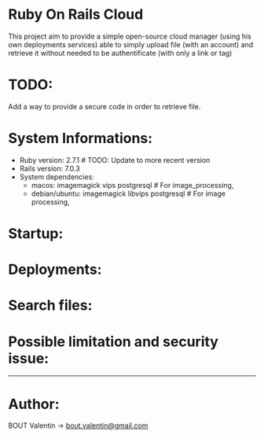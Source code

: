 # Ruby On Rails Cloud

This project aim to provide a simple open-source cloud manager (using his own deployments services) able to simply upload file (with an account) and retrieve it without needed to be authentificate (with only a link or tag)

# TODO:
Add a way to provide a secure code in order to retrieve file.

# System Informations:
 - Ruby version: 2.7.1 # TODO: Update to more recent version
 - Rails version: 7.0.3
 - System dependencies: 
   - macos: imagemagick vips postgresql # For image_processing, 
   - debian/ubuntu: imagemagick libvips postgresql # For image processing, 

# Startup:

# Deployments:

# Search files:

# Possible limitation and security issue:

---

# Author:

BOUT Valentin -> bout.valentin@gmail.com

